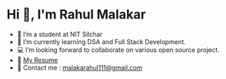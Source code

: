 
<h1 >Hi 👋, I'm Rahul Malakar</h1>

- 🔭 I’m a student at NIT Silchar
- 🌱 I’m currently learning DSA and Full Stack Development.
- 💻 I’m looking forward to collaborate on various open source project.
- 📃 [My Resume](https://drive.google.com/file/d/1H-7JJUvOpsTqnbf6BaQhGKmZPBuF-gAO/view?usp=drive_link)
- 📧 Contact me :  malakarahul111@gmail.com






